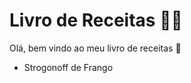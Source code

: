 # Livro de Receitas :man_cook:

Olá, bem vindo ao meu livro de receitas :wave:

- Strogonoff de Frango
